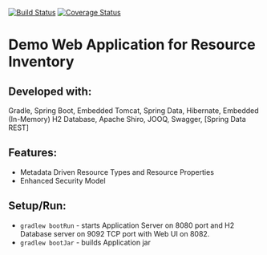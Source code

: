 [![Build Status](https://travis-ci.org/zzFluke/ResourceInventory.svg?branch=master)](https://travis-ci.org/zzFluke/ResourceInventory) [![Coverage Status](https://coveralls.io/repos/github/zzFluke/ResourceInventory/badge.svg?branch=master)](https://coveralls.io/github/zzFluke/ResourceInventory?branch=master)

# Demo Web Application for Resource Inventory

## Developed with:
Gradle, Spring Boot, Embedded Tomcat, Spring Data, Hibernate, Embedded (In-Memory) H2 Database, Apache Shiro, JOOQ, Swagger, [Spring Data REST]

## Features:
- Metadata Driven Resource Types and Resource Properties
- Enhanced Security Model

## Setup/Run:
- `gradlew bootRun` - starts Application Server on 8080 port and H2 Database server on 9092 TCP port with Web UI on 8082.
- `gradlew bootJar` - builds Application jar
